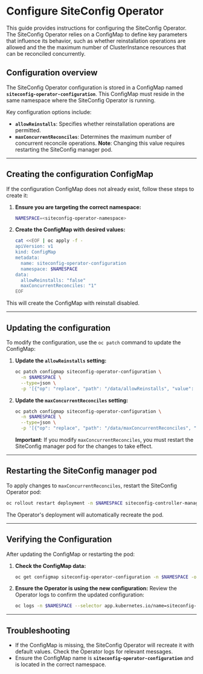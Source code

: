 # Configure SiteConfig Operator

This guide provides instructions for configuring the SiteConfig Operator.
The SiteConfig Operator relies on a ConfigMap to define key parameters that influence its behavior,
such as whether reinstallation operations are allowed and the the maximum number of ClusterInstance resources
that can be reconciled concurrently.

## Configuration overview

The SiteConfig Operator configuration is stored in a ConfigMap named **`siteconfig-operator-configuration`**.
This ConfigMap must reside in the same namespace where the SiteConfig Operator is running.

Key configuration options include:
- **`allowReinstalls`**: Specifies whether reinstallation operations are permitted.
- **`maxConcurrentReconciles`**: Determines the maximum number of concurrent reconcile operations.
**Note**: Changing this value requires restarting the SiteConfig manager pod.

---

## Creating the configuration ConfigMap

If the configuration ConfigMap does not already exist, follow these steps to create it:

1. **Ensure you are targeting the correct namespace:**
   ```sh
   NAMESPACE=<siteconfig-operator-namespace>
   ```

2. **Create the ConfigMap with desired values:**
   ```sh
   cat <<EOF | oc apply -f -
   apiVersion: v1
   kind: ConfigMap
   metadata:
     name: siteconfig-operator-configuration
     namespace: $NAMESPACE
   data:
     allowReinstalls: "false"
     maxConcurrentReconciles: "1"
   EOF
   ```

This will create the ConfigMap with reinstall disabled.

---

## Updating the configuration

To modify the configuration, use the `oc patch` command to update the ConfigMap:

1. **Update the `allowReinstalls` setting:**
   ```sh
   oc patch configmap siteconfig-operator-configuration \
     -n $NAMESPACE \
     --type=json \
     -p '[{"op": "replace", "path": "/data/allowReinstalls", "value": "true"}]'
   ```

2. **Update the `maxConcurrentReconciles` setting:**
   ```sh
   oc patch configmap siteconfig-operator-configuration \
     -n $NAMESPACE \
     --type=json \
     -p '[{"op": "replace", "path": "/data/maxConcurrentReconciles", "value": "10"}]'
   ```

   **Important**: If you modify `maxConcurrentReconciles`, you must restart the SiteConfig manager pod for the
   changes to take effect.

---

## Restarting the SiteConfig manager pod

To apply changes to `maxConcurrentReconciles`, restart the SiteConfig Operator pod:

   ```sh
   oc rollout restart deployment -n $NAMESPACE siteconfig-controller-manager
   ```

   The Operator's deployment will automatically recreate the pod.

---

## Verifying the Configuration

After updating the ConfigMap or restarting the pod:
1. **Check the ConfigMap data:**
   ```sh
   oc get configmap siteconfig-operator-configuration -n $NAMESPACE -o yaml
   ```

2. **Ensure the Operator is using the new configuration:**
   Review the Operator logs to confirm the updated configuration:
   ```sh
   oc logs -n $NAMESPACE --selector app.kubernetes.io/name=siteconfig-controller --follow
   ```

---

## Troubleshooting

- If the ConfigMap is missing, the SiteConfig Operator will recreate it with default values.
Check the Operator logs for relevant messages.
- Ensure the ConfigMap name is **`siteconfig-operator-configuration`** and is located in the correct namespace.
